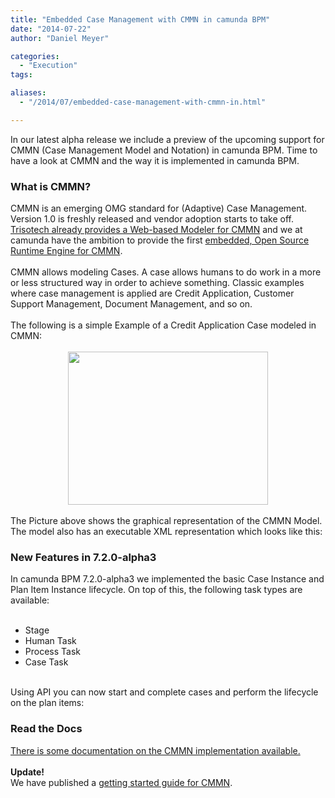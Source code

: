 ```yaml
---
title: "Embedded Case Management with CMMN in camunda BPM"
date: "2014-07-22"
author: "Daniel Meyer"

categories:
  - "Execution"
tags: 

aliases:
  - "/2014/07/embedded-case-management-with-cmmn-in.html"

---
```


<div>
In our latest alpha release we include a preview of the upcoming support for CMMN (Case Management Model and Notation) in camunda BPM. Time to have a look at CMMN and the way it is implemented in camunda BPM.<br />
<a name='more'></a><h3>
What is CMMN?</h3>
CMMN is an emerging OMG standard for (Adaptive) Case Management. Version 1.0 is freshly released and vendor adoption starts to take off. <a href="http://www.businessprocessincubator.com/tools/case-management/cmmnwebmodeler.html">Trisotech already provides a Web-based Modeler for CMMN</a>&nbsp;and we at camunda have the ambition to provide the first <a href="http://blog.camunda.org/2014/07/open-source-embedded-case-management.html">embedded, Open Source Runtime Engine for CMMN</a>.<br />
<br />
CMMN allows modeling Cases. A case allows humans to do work in a more or less structured way in order to achieve something. Classic examples where case management is applied are Credit Application, Customer Support Management, Document Management, and so on.<br />
<br />
The following is a simple Example of a Credit Application Case modeled in CMMN:<br />
<br />
<div class="separator" style="clear: both; text-align: center;">
<a href="http://2.bp.blogspot.com/-XGGj3Ikt-58/U8eXtudzhxI/AAAAAAAAAbU/L9WZHvOWXJw/s1600/loan-application.png" imageanchor="1" style="margin-left: 1em; margin-right: 1em;"><img border="0" src="http://2.bp.blogspot.com/-XGGj3Ikt-58/U8eXtudzhxI/AAAAAAAAAbU/L9WZHvOWXJw/s1600/loan-application.png" height="245" width="320" /></a></div>
<br />
<div>
The Picture above shows the graphical representation of the CMMN Model. The model also has an executable XML representation which looks like this:
</div>
<div>
<script src="https://gist.github.com/meyerdan/3f5611399c3c2ca25538.js"></script>
</div>
<h3>
New Features in 7.2.0-alpha3</h3>
<div>
In camunda BPM 7.2.0-alpha3 we implemented the basic Case Instance and Plan Item Instance lifecycle. On top of this, the following task types are available:<br />
<br />
<ul>
<li>Stage</li>
<li>Human Task</li>
<li>Process Task</li>
<li>Case Task</li>
</ul>
<br />
Using API you can now start and complete cases and perform the lifecycle on the plan items:</div>
<div>
<script src="https://gist.github.com/meyerdan/44e83b51053add9639e4.js"></script></div>
<h3>
Read the Docs</h3>
<div>
<a href="http://docs.camunda.org/latest/api-references/cmmn10/">There is some documentation on the CMMN implementation available.</a><br />
<br />
<b>Update!</b><br />
We have published a <a href="http://blog.camunda.org/2014/12/getting-started-cmmn-and-camunda.html">getting started guide for CMMN</a>.</div>

</div>